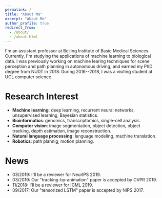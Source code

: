 ```yaml
---
permalink: /
title: "About Me"
excerpt: "About Me"
author_profile: true
redirect_from: 
  - /about/
  - /about.html
---
```



I'm an assistant professor at Beijing Institute of Basic Medical Sciences.
Currently, I'm studying the applications of machine learning to biological data.
I was previously working on machine learing techniques for scene perception and path planning in autonomous driving, and earned my PhD degree from NUDT in 2018.
During 2016--2018, I was a visiting student at UCL computer science.


# Research Interest
* **Machine learning**: deep learning, recurrent neural networks, unsupervised learning, Bayesian statistics.
* **Bioinformatics**: genomics, transcriptomics, single-cell analysis.
* **Computer vision**: image segmentation, object detection, object tracking, depth estimation, image reconstruction.
* **Natural language processing**: language modeling, machine translation.
* **Robotics**: path plannig, motion planning.


# News
* 03/2019: I'll be a reviewer for NeurIPS 2019.
* 03/2019: Our "tracking-by-animation" paper is accepted by CVPR 2019.
* 11/2018: I'll be a reviewer for ICML 2019.
* 09/2017: Our "tensorized LSTM" paper is accepted by NIPS 2017.

